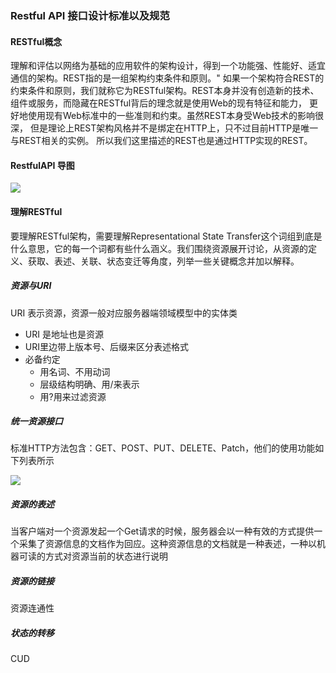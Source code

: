 ### Restful API 接口设计标准以及规范

#### **RESTful概念**

理解和评估以网络为基础的应用软件的架构设计，得到一个功能强、性能好、适宜通信的架构。REST指的是一组架构约束条件和原则。" 如果一个架构符合REST的约束条件和原则，我们就称它为RESTful架构。REST本身并没有创造新的技术、组件或服务，而隐藏在RESTful背后的理念就是使用Web的现有特征和能力， 更好地使用现有Web标准中的一些准则和约束。虽然REST本身受Web技术的影响很深， 但是理论上REST架构风格并不是绑定在HTTP上，只不过目前HTTP是唯一与REST相关的实例。 所以我们这里描述的REST也是通过HTTP实现的REST。

#### **RestfulAPI 导图**

![](SpringBoot-RestfulAPI-1.png)

#### **理解RESTful**

要理解RESTful架构，需要理解Representational State Transfer这个词组到底是什么意思，它的每一个词都有些什么涵义。我们围绕资源展开讨论，从资源的定义、获取、表述、关联、状态变迁等角度，列举一些关键概念并加以解释。

##### 资源与URI

URI 表示资源，资源一般对应服务器端领域模型中的实体类

- URI 是地址也是资源
- URI里边带上版本号、后缀来区分表述格式
- 必备约定
  - 用名词、不用动词
  - 层级结构明确、用/来表示
  - 用?用来过滤资源

##### 统一资源接口

标准HTTP方法包含：GET、POST、PUT、DELETE、Patch，他们的使用功能如下列表所示

![](SpringBoot-RestfulAPI-2.png)

##### 资源的表述

当客户端对一个资源发起一个Get请求的时候，服务器会以一种有效的方式提供一个采集了资源信息的文档作为回应。这种资源信息的文档就是一种表述，一种以机器可读的方式对资源当前的状态进行说明

##### 资源的链接

资源连通性

##### 状态的转移

CUD

